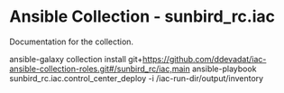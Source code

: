 # Ansible Collection - sunbird_rc.iac

Documentation for the collection.


ansible-galaxy collection install git+https://github.com/ddevadat/iac-ansible-collection-roles.git#/sunbird_rc/iac,main
ansible-playbook sunbird_rc.iac.control_center_deploy -i /iac-run-dir/output/inventory